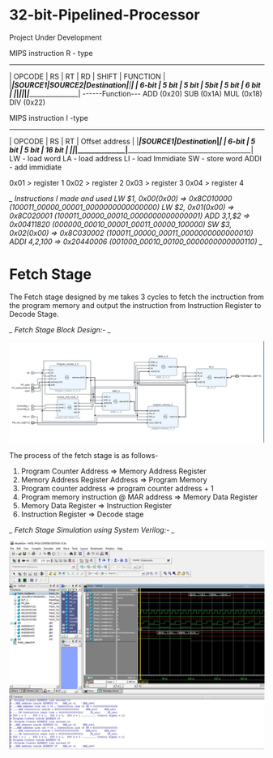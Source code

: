 # 32-bit-Pipelined-Processor

Project Under Development

MIPS instruction R - type
________________ _______________________________________________________________________
|    OPCODE     |  RS     |    RT    |       RD      |    SHIFT      |      FUNCTION    |
|_______________|_SOURCE1_|__SOURCE2_|__Destination__|_______________|__________________|
|     6-bit     |   5 bit |   5 bit  |      5bit     |     5 bit     |        6 bit     |
|_______________|_________|__________|_______________|_______________|__________________|
------Function---
ADD    (0x20)
SUB    (0x1A)
MUL    (0x18)
DIV    (0x22)

MIPS instruction I -type 
________________ _______________________________________________________________________
|    OPCODE     |  RS     |    RT        |        Offset address                        |
|_______________|_SOURCE1_|_Destination__|______________________________________________|
|     6-bit     |   5 bit |   5 bit      |          16 bit                              |
|_______________|_________|______________|______________________________________________|
LW - load word
LA - load address
LI - load Immidiate
SW - store word
ADDI - add immidiate  

0x01 > register 1
0x02 > register 2
0x03 > register 3
0x04 > register 4

*_ Instructions I made and used 
LW $1, 0x00(0x00)    =>  0x8C010000  (100011_00000_00001_0000000000000000)
LW $2, 0x01(0x00)    =>  0x8C020001  (100011_00000_00010_0000000000000001)
ADD $3,$1,$2         =>  0x00411820  (000000_00010_00001_00011_00000_100000)
SW $3, 0x02(0x00)    =>  0x8C030002  (100011_00000_00011_0000000000000010)
ADDI $4,$2,100       =>  0x20440006  (001000_00010_00100_0000000000000110) _*

# Fetch Stage #
The Fetch stage designed by me takes 3 cycles to fetch the inctruction from the program memory and output the instruction from Instruction Register to Decode Stage.

*_ Fetch Stage Block Design:- _*

![](Fetch_stage/Fetch_stage.JPG)

The process of the fetch stage is as follows-
1. Program Counter Address => Memory Address Register
2. Memory Address Register Address => Program Memory
3. Program counter address => program counter address + 1
4. Program memory instruction @ MAR address => Memory Data Register
5. Memory Data Register => Instruction Register
6. Instruction Register => Decode stage

*_ Fetch Stage Simulation using System Verilog:- _*

![](Fetch_stage/Testbench/Fetch_Stage_simulation.JPG)
